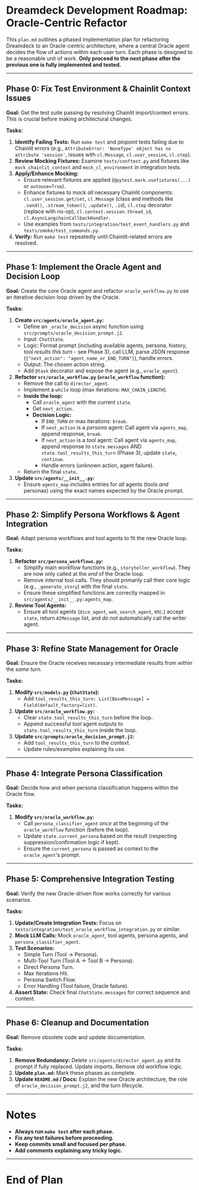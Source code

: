 # Dreamdeck Development Roadmap: Oracle-Centric Refactor

This `plan.md` outlines a phased implementation plan for refactoring Dreamdeck to an Oracle-centric architecture, where a central Oracle agent decides the flow of actions within each user turn.
Each phase is designed to be a reasonable unit of work.
**Only proceed to the next phase after the previous one is fully implemented and tested.**

---

## Phase 0: Fix Test Environment & Chainlit Context Issues

**Goal:** Get the test suite passing by resolving Chainlit import/context errors. This is crucial before making architectural changes.

**Tasks:**
1.  **Identify Failing Tests:** Run `make test` and pinpoint tests failing due to Chainlit errors (e.g., `AttributeError: 'NoneType' object has no attribute 'session'`, issues with `cl.Message`, `cl.user_session`, `cl.step`).
2.  **Review Mocking Fixtures:** Examine `tests/conftest.py` and fixtures like `mock_chainlit_context` and `mock_cl_environment` in integration tests.
3.  **Apply/Enhance Mocking:**
    *   Ensure relevant fixtures are applied (`@pytest.mark.usefixtures(...)` or `autouse=True`).
    *   Enhance fixtures to mock *all* necessary Chainlit components: `cl.user_session.get/set`, `cl.Message` (class and methods like `.send()`, `.stream_token()`, `.update()`, `.id`), `cl.step` decorator (replace with no-op), `cl.context.session.thread_id`, `cl.AsyncLangchainCallbackHandler`.
    *   Use examples from `tests/integration/test_event_handlers.py` and `tests/smoke/test_commands.py`.
4.  **Verify:** Run `make test` repeatedly until Chainlit-related errors are resolved.

---

## Phase 1: Implement the Oracle Agent and Decision Loop

**Goal:** Create the core Oracle agent and refactor `oracle_workflow.py` to use an iterative decision loop driven by the Oracle.

**Tasks:**
1.  **Create `src/agents/oracle_agent.py`:**
    *   Define an `_oracle_decision` async function using `src/prompts/oracle_decision_prompt.j2`.
    *   Input: `ChatState`.
    *   Logic: Format prompt (including available agents, persona, history, *tool results this turn* - see Phase 3), call LLM, parse JSON response (`{"next_action": "agent_name_or_END_TURN"}`), handle errors.
    *   Output: The chosen action string.
    *   Add `@task` decorator and expose the agent (e.g., `oracle_agent`).
2.  **Refactor `src/oracle_workflow.py` (`oracle_workflow` function):**
    *   Remove the call to `director_agent`.
    *   Implement a `while` loop (max iterations: `MAX_CHAIN_LENGTH`).
    *   **Inside the loop:**
        *   Call `oracle_agent` with the current `state`.
        *   Get `next_action`.
        *   **Decision Logic:**
            *   If `END_TURN` or max iterations: `break`.
            *   If `next_action` is a *persona* agent: Call agent via `agents_map`, append response, `break`.
            *   If `next_action` is a *tool* agent: Call agent via `agents_map`, append response to `state.messages` AND `state.tool_results_this_turn` (Phase 3), update `state`, `continue`.
            *   Handle errors (unknown action, agent failure).
    *   Return the final `state`.
3.  **Update `src/agents/__init__.py`:**
    *   Ensure `agents_map` includes entries for *all* agents (tools *and* personas) using the exact names expected by the Oracle prompt.

---

## Phase 2: Simplify Persona Workflows & Agent Integration

**Goal:** Adapt persona workflows and tool agents to fit the new Oracle loop.

**Tasks:**
1.  **Refactor `src/persona_workflows.py`:**
    *   Simplify main workflow functions (e.g., `storyteller_workflow`). They are now only called at the *end* of the Oracle loop.
    *   Remove internal tool calls. They should primarily call their core logic (e.g., `_generate_story`) with the final `state`.
    *   Ensure these simplified functions are correctly mapped in `src/agents/__init__.py:agents_map`.
2.  **Review Tool Agents:**
    *   Ensure all tool agents (`dice_agent`, `web_search_agent`, etc.) accept `state`, return `AIMessage` list, and *do not* automatically call the writer agent.

---

## Phase 3: Refine State Management for Oracle

**Goal:** Ensure the Oracle receives necessary intermediate results from within the *same turn*.

**Tasks:**
1.  **Modify `src/models.py` (`ChatState`):**
    *   Add `tool_results_this_turn: List[BaseMessage] = Field(default_factory=list)`.
2.  **Update `src/oracle_workflow.py`:**
    *   Clear `state.tool_results_this_turn` before the loop.
    *   Append successful *tool* agent outputs to `state.tool_results_this_turn` inside the loop.
3.  **Update `src/prompts/oracle_decision_prompt.j2`:**
    *   Add `tool_results_this_turn` to the context.
    *   Update rules/examples explaining its use.

---

## Phase 4: Integrate Persona Classification

**Goal:** Decide how and when persona classification happens within the Oracle flow.

**Tasks:**
1.  **Modify `src/oracle_workflow.py`:**
    *   Call `persona_classifier_agent` *once* at the beginning of the `oracle_workflow` function (before the loop).
    *   Update `state.current_persona` based on the result (respecting suppression/confirmation logic if kept).
    *   Ensure the `current_persona` is passed as context to the `oracle_agent`'s prompt.

---

## Phase 5: Comprehensive Integration Testing

**Goal:** Verify the new Oracle-driven flow works correctly for various scenarios.

**Tasks:**
1.  **Update/Create Integration Tests:** Focus on `tests/integration/test_oracle_workflow_integration.py` or similar.
2.  **Mock LLM Calls:** Mock `oracle_agent`, tool agents, persona agents, and `persona_classifier_agent`.
3.  **Test Scenarios:**
    *   Simple Turn (Tool -> Persona).
    *   Multi-Tool Turn (Tool A -> Tool B -> Persona).
    *   Direct Persona Turn.
    *   Max Iterations Hit.
    *   Persona Switch Flow.
    *   Error Handling (Tool failure, Oracle failure).
4.  **Assert State:** Check final `ChatState.messages` for correct sequence and content.

---

## Phase 6: Cleanup and Documentation

**Goal:** Remove obsolete code and update documentation.

**Tasks:**
1.  **Remove Redundancy:** Delete `src/agents/director_agent.py` and its prompt if fully replaced. Update imports. Remove old workflow logic.
2.  **Update `plan.md`:** Mark these phases as complete.
3.  **Update `README.md` / Docs:** Explain the new Oracle architecture, the role of `oracle_decision_prompt.j2`, and the turn lifecycle.

---

# Notes

- **Always run `make test` after each phase.**
- **Fix any test failures before proceeding.**
- **Keep commits small and focused per phase.**
- **Add comments explaining any tricky logic.**

---

# End of Plan
